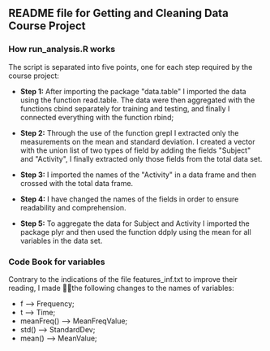 ## README file for Getting and Cleaning Data Course Project

### How run_analysis.R works
The script is separated into five points, one for each step required by the course project:

 * **Step 1:** After importing the package "data.table" I imported the data using the function read.table. The data were then aggregated with the functions cbind separately for training and testing, and finally I connected everything with the function rbind;
 
 * **Step 2:** Through the use of the function grepl I extracted only the measurements on the mean and standard       deviation. I created a vector with the union list of two types of field by adding the fields "Subject" and "Activity", I finally extracted only those fields from the total data set.
 
 * **Step 3:** I imported the names of the "Activity" in a data frame and then crossed with the total data frame.

 * **Step 4:** I have changed the names of the fields in order to ensure readability and comprehension.
 
 * **Step 5:** To aggregate the data for Subject and Activity I imported the package plyr and then used the function ddply using the mean for all variables in the data set.

### Code Book for variables
Contrary to the indications of the file features_inf.txt to improve their reading, I made the following changes to the names of variables:

* f             --> Frequency;
* t             --> Time;
* meanFreq()    --> MeanFreqValue;
* std()         --> StandardDev;
* mean()        --> MeanValue;





